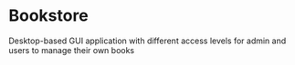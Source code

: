 # Bookstore
Desktop-based GUI application with different access levels for admin and users to manage their own books
